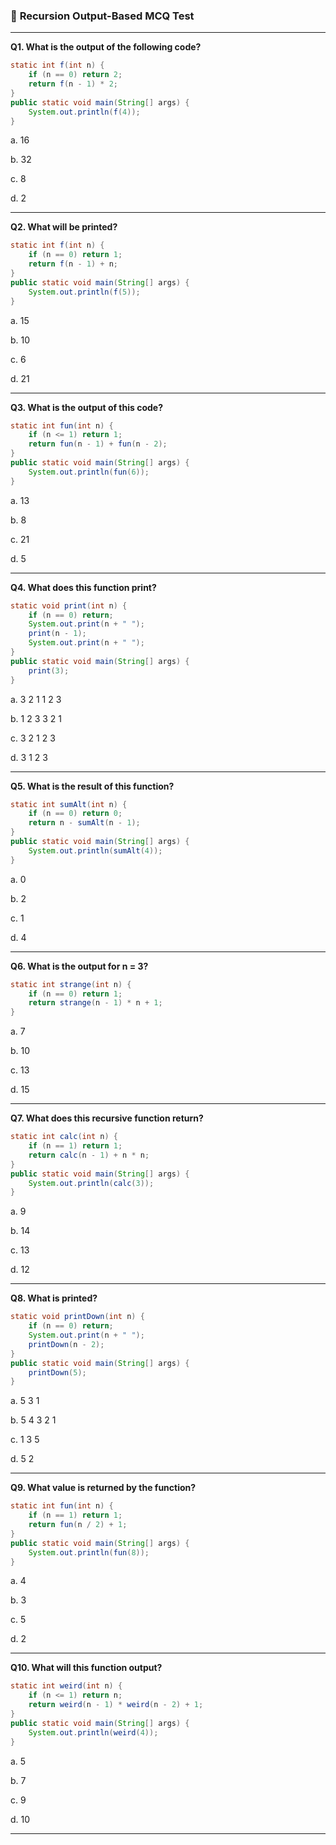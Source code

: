
### 🧠 **Recursion Output-Based MCQ Test**

---

**Q1. What is the output of the following code?**

```java
static int f(int n) {
    if (n == 0) return 2;
    return f(n - 1) * 2;
}
public static void main(String[] args) {
    System.out.println(f(4));
}
```

a. 16

b. 32

c. 8

d. 2

---

**Q2. What will be printed?**

```java
static int f(int n) {
    if (n == 0) return 1;
    return f(n - 1) + n;
}
public static void main(String[] args) {
    System.out.println(f(5));
}
```

a. 15

b. 10

c. 6

d. 21

---

**Q3. What is the output of this code?**

```java
static int fun(int n) {
    if (n <= 1) return 1;
    return fun(n - 1) + fun(n - 2);
}
public static void main(String[] args) {
    System.out.println(fun(6));
}
```

a. 13

b. 8

c. 21

d. 5

---

**Q4. What does this function print?**

```java
static void print(int n) {
    if (n == 0) return;
    System.out.print(n + " ");
    print(n - 1);
    System.out.print(n + " ");
}
public static void main(String[] args) {
    print(3);
}
```

a. 3 2 1 1 2 3

b. 1 2 3 3 2 1

c. 3 2 1 2 3

d. 3 1 2 3

---

**Q5. What is the result of this function?**

```java
static int sumAlt(int n) {
    if (n == 0) return 0;
    return n - sumAlt(n - 1);
}
public static void main(String[] args) {
    System.out.println(sumAlt(4));
}
```

a. 0

b. 2

c. 1

d. 4

---

**Q6. What is the output for n = 3?**

```java
static int strange(int n) {
    if (n == 0) return 1;
    return strange(n - 1) * n + 1;
}
```

a. 7

b. 10

c. 13

d. 15

---

**Q7. What does this recursive function return?**

```java
static int calc(int n) {
    if (n == 1) return 1;
    return calc(n - 1) + n * n;
}
public static void main(String[] args) {
    System.out.println(calc(3));
}
```

a. 9

b. 14

c. 13

d. 12

---

**Q8. What is printed?**

```java
static void printDown(int n) {
    if (n == 0) return;
    System.out.print(n + " ");
    printDown(n - 2);
}
public static void main(String[] args) {
    printDown(5);
}
```

a. 5 3 1

b. 5 4 3 2 1

c. 1 3 5

d. 5 2

---

**Q9. What value is returned by the function?**

```java
static int fun(int n) {
    if (n == 1) return 1;
    return fun(n / 2) + 1;
}
public static void main(String[] args) {
    System.out.println(fun(8));
}
```

a. 4

b. 3

c. 5

d. 2

---

**Q10. What will this function output?**

```java
static int weird(int n) {
    if (n <= 1) return n;
    return weird(n - 1) * weird(n - 2) + 1;
}
public static void main(String[] args) {
    System.out.println(weird(4));
}
```

a. 5

b. 7

c. 9

d. 10

---
